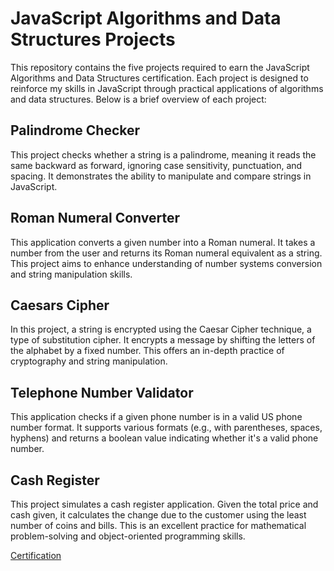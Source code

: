 # JavaScript Algorithms and Data Structures Projects

This repository contains the five projects required to earn the JavaScript Algorithms and Data Structures certification. Each project is designed to reinforce my skills in JavaScript through practical applications of algorithms and data structures. Below is a brief overview of each project:

## Palindrome Checker

This project checks whether a string is a palindrome, meaning it reads the same backward as forward, ignoring case sensitivity, punctuation, and spacing. It demonstrates the ability to manipulate and compare strings in JavaScript.

## Roman Numeral Converter

This application converts a given number into a Roman numeral. It takes a number from the user and returns its Roman numeral equivalent as a string. This project aims to enhance understanding of number systems conversion and string manipulation skills.

## Caesars Cipher

In this project, a string is encrypted using the Caesar Cipher technique, a type of substitution cipher. It encrypts a message by shifting the letters of the alphabet by a fixed number. This offers an in-depth practice of cryptography and string manipulation.

## Telephone Number Validator

This application checks if a given phone number is in a valid US phone number format. It supports various formats (e.g., with parentheses, spaces, hyphens) and returns a boolean value indicating whether it's a valid phone number.

## Cash Register

This project simulates a cash register application. Given the total price and cash given, it calculates the change due to the customer using the least number of coins and bills. This is an excellent practice for mathematical problem-solving and object-oriented programming skills.

<a href='https://www.freecodecamp.org/certification/fcc76a50908-c6c5-4112-9879-9a5d85c40ab1/javascript-algorithms-and-data-structures'>Certification</a>
